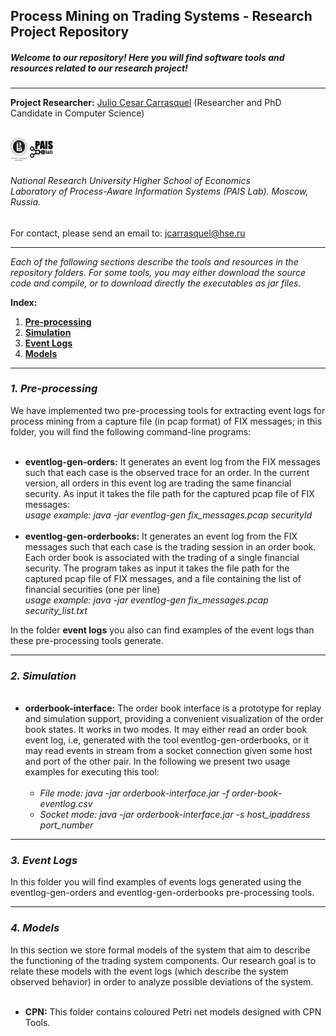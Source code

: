 <!DOCTYPE html>
<html>
<head>
<meta charset="UTF-8">
</head>
<body>
<h2>Process Mining on Trading Systems - Research Project Repository</h2>
<h5><i>Welcome to our repository! Here you will find software tools and resources related to our research project!</i></h5>
<hr>
<b>Project Researcher:</b> <a href="https://www.hse.ru/en/staff/jcarrasquel">Julio Cesar Carrasquel</a> (Researcher and PhD Candidate in Computer Science)<br>
<br>
<p><img src="https://raw.githubusercontent.com/jcarrasquel/pais-trading-systems/master-2/misc/logo-hse.png" alt="PAIS" width="27" height="37"> <img src="https://raw.githubusercontent.com/jcarrasquel/pais-trading-systems/master-2/misc/logo-pais.png" alt="PAIS" width="37" height="37"></p>
<p><h6>National Research University Higher School of Economics<br>
Laboratory of Process-Aware Information Systems (PAIS Lab). Moscow, Russia.</h6></p>
For contact, please send an email to: <a href = "mailto: jcarrasquel@hse.ru">jcarrasquel@hse.ru</a>
<hr>
<i>Each of the following sections describe the tools and resources in the repository folders.</i> 
<i>For some tools, you may either download the source code and compile, or to download directly the executables as jar files.</i><br>

<b>Index:</b><br>
<ol>
  <li><a href="#pre-processing"><b>Pre-processing</b><a></li>
  <li><a href="#simulation"><b>Simulation</b><a></li>
  <li><a href="#event_logs"><b>Event Logs</b><a></li>
  <li><a href="#models"><b>Models</b><a></li>
</ol>
<hr>
<h3 name="pre-processing"><i>1. Pre-processing</i></h3>
We have implemented two pre-processing tools for extracting event logs for process mining from a capture file (in pcap format) of FIX messages; in this folder, you will find the following command-line programs:
<ul>
  <br>
  <li><b>eventlog-gen-orders:</b> It generates an event log from the FIX messages such that each case is the observed trace for an order. In the current version, all orders in this event log are trading the same financial security. As input it takes the file path for the captured pcap file of FIX messages:<br>
    <i>usage example: java -jar eventlog-gen fix_messages.pcap securityId </i></li> <br>
  <li><b>eventlog-gen-orderbooks:</b> It generates an event log from the FIX messages such that each case is the trading session in an order book. Each order book is associated with the trading of a single financial security. The program takes as input it takes the file path for the captured pcap file of FIX messages, and a file containing the list of financial securities (one per line)<br>
    <i>usage example: java -jar eventlog-gen fix_messages.pcap security_list.txt </i></li> 
</ul>
  
In the folder <b>event logs</b> you also can find examples of the event logs than these pre-processing tools generate.
<hr>
<h3 name="simulation"><i>2. Simulation</i></h3>
<ul>
  <br>
  <li> <b>orderbook-interface:</b> The order book interface is a prototype for replay and simulation support, providing a convenient visualization of the order book states. It works in two modes. It may either read an order book event log, i.e, generated with the tool eventlog-gen-orderbooks, or it may read events in stream from a socket connection given some host and port of the other pair. In the following we present two usage examples for executing this tool:<br>
    <br>
    <ul>
      <li><i>File mode: java -jar orderbook-interface.jar -f order-book-eventlog.csv </i></li>
      <li><i>Socket mode: java -jar orderbook-interface.jar -s host_ipaddress port_number </i></li>
    </ul>
  </li>
</ul>
<hr>
<h3 name="event_logs"><i>3. Event Logs</i></h3>
In this folder you will find examples of events logs generated using the eventlog-gen-orders and eventlog-gen-orderbooks pre-processing tools.
<hr>
<h3 name="models"><i>4. Models</i></h3>
In this section we store formal models of the system that aim to describe the functioning of the trading system components. Our research goal is to relate these models with the event logs (which describe the system observed behavior) in order to analyze possible deviations of the system.
<ul>
  <br>
  <li> <b>CPN:</b> This folder contains coloured Petri net models designed with CPN Tools. 
</ul>
</body>
</html>
